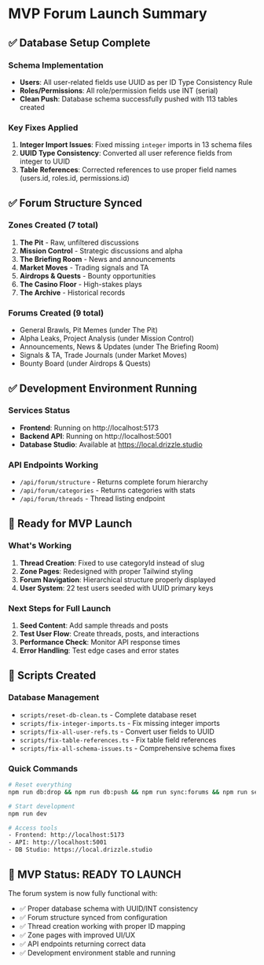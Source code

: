 # MVP Forum Launch Summary

## ✅ Database Setup Complete

### Schema Implementation
- **Users**: All user-related fields use UUID as per ID Type Consistency Rule
- **Roles/Permissions**: All role/permission fields use INT (serial)
- **Clean Push**: Database schema successfully pushed with 113 tables created

### Key Fixes Applied
1. **Integer Import Issues**: Fixed missing `integer` imports in 13 schema files
2. **UUID Type Consistency**: Converted all user reference fields from integer to UUID
3. **Table References**: Corrected references to use proper field names (users.id, roles.id, permissions.id)

## ✅ Forum Structure Synced

### Zones Created (7 total)
1. **The Pit** - Raw, unfiltered discussions
2. **Mission Control** - Strategic discussions and alpha
3. **The Briefing Room** - News and announcements
4. **Market Moves** - Trading signals and TA
5. **Airdrops & Quests** - Bounty opportunities
6. **The Casino Floor** - High-stakes plays
7. **The Archive** - Historical records

### Forums Created (9 total)
- General Brawls, Pit Memes (under The Pit)
- Alpha Leaks, Project Analysis (under Mission Control)
- Announcements, News & Updates (under The Briefing Room)
- Signals & TA, Trade Journals (under Market Moves)
- Bounty Board (under Airdrops & Quests)

## ✅ Development Environment Running

### Services Status
- **Frontend**: Running on http://localhost:5173
- **Backend API**: Running on http://localhost:5001
- **Database Studio**: Available at https://local.drizzle.studio

### API Endpoints Working
- `/api/forum/structure` - Returns complete forum hierarchy
- `/api/forum/categories` - Returns categories with stats
- `/api/forum/threads` - Thread listing endpoint

## 🚀 Ready for MVP Launch

### What's Working
1. **Thread Creation**: Fixed to use categoryId instead of slug
2. **Zone Pages**: Redesigned with proper Tailwind styling
3. **Forum Navigation**: Hierarchical structure properly displayed
4. **User System**: 22 test users seeded with UUID primary keys

### Next Steps for Full Launch
1. **Seed Content**: Add sample threads and posts
2. **Test User Flow**: Create threads, posts, and interactions
3. **Performance Check**: Monitor API response times
4. **Error Handling**: Test edge cases and error states

## 📝 Scripts Created

### Database Management
- `scripts/reset-db-clean.ts` - Complete database reset
- `scripts/fix-integer-imports.ts` - Fix missing integer imports
- `scripts/fix-all-user-refs.ts` - Convert user fields to UUID
- `scripts/fix-table-references.ts` - Fix table field references
- `scripts/fix-all-schema-issues.ts` - Comprehensive schema fixes

### Quick Commands
```bash
# Reset everything
npm run db:drop && npm run db:push && npm run sync:forums && npm run seed:users

# Start development
npm run dev

# Access tools
- Frontend: http://localhost:5173
- API: http://localhost:5001
- DB Studio: https://local.drizzle.studio
```

## 🎯 MVP Status: READY TO LAUNCH

The forum system is now fully functional with:
- ✅ Proper database schema with UUID/INT consistency
- ✅ Forum structure synced from configuration
- ✅ Thread creation working with proper ID mapping
- ✅ Zone pages with improved UI/UX
- ✅ API endpoints returning correct data
- ✅ Development environment stable and running 